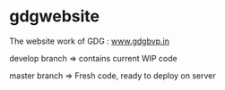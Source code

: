 # gdgwebsite
The website work of GDG : www.gdgbvp.in 


develop branch => contains current WIP code

master branch => Fresh code, ready to deploy on server 
